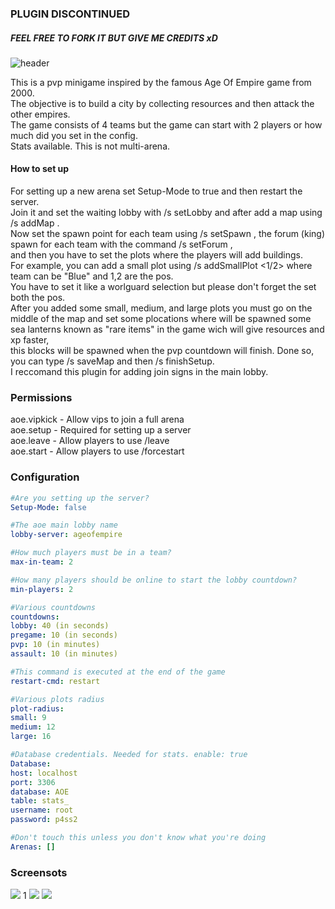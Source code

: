 ### PLUGIN DISCONTINUED
##### FEEL FREE TO FORK IT BUT GIVE ME CREDITS xD

![header](https://i.imgur.com/iOFqYmU.png)

<p>This is a pvp minigame inspired by the famous Age Of Empire game from 2000.<br/>
The objective is to build a city by collecting resources and then attack the other empires.<br/>
The game consists of 4 teams but the game can start with 2 players or how much did you set in the config.<br/>
Stats available. This is not multi-arena.</p>


#### How to set up
<p>For setting up a new arena set Setup-Mode to true and then restart the server.<br/>
Join it and set the waiting lobby with /s setLobby and after add a map using /s addMap <name>.<br/>
Now set the spawn point for each team using /s setSpawn <Blue/Red/Green/Yellow>, the forum (king) spawn for each team with the command /s setForum <Blue/Red/Green/Yellow>,<br/>
and then you have to set the plots where the players will add buildings. <br/>
For example, you can add a small plot using /s addSmallPlot <team> <1/2> where team can be "Blue" and 1,2 are the pos.<br/>
You have to set it like a worlguard selection but please don't forget the set both the pos. <br/>
After you added some small, medium, and large plots you must go on the middle of the map and set some plocations where will be spawned some sea lanterns known as "rare items" in the game wich will give resources and xp faster,<br/>
this blocks will be spawned when the pvp countdown will finish. Done so, you can type /s saveMap and then /s finishSetup.<br/>
I reccomand this plugin for adding join signs in the main lobby.</p>

### Permissions
<p>aoe.vipkick - Allow vips to join a full arena<br/>
aoe.setup - Required for setting up a server<br/>
aoe.leave - Allow players to use /leave<br/>
aoe.start - Allow players to use /forcestart</p>

### Configuration

```yaml
#Are you setting up the server?
Setup-Mode: false

#The aoe main lobby name
lobby-server: ageofempire

#How much players must be in a team?
max-in-team: 2

#How many players should be online to start the lobby countdown?
min-players: 2

#Various countdowns
countdowns:
lobby: 40 (in seconds)
pregame: 10 (in seconds)
pvp: 10 (in minutes)
assault: 10 (in minutes)

#This command is executed at the end of the game
restart-cmd: restart

#Various plots radius
plot-radius:
small: 9
medium: 12
large: 16

#Database credentials. Needed for stats. enable: true
Database:
host: localhost
port: 3306
database: AOE
table: stats_
username: root
password: p4ss2

#Don't touch this unless you don't know what you're doing
Arenas: []
```

### Screensots
![](https://i.imgur.com/uROTGuI.jpg)
1[](https://i.imgur.com/0vMnpA2.jpg)
![](https://i.imgur.com/BdK6n7H.png)
![](https://i.imgur.com/2pqrYSH.png)